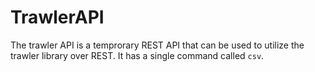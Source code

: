 # TrawlerAPI
The trawler API is a temprorary REST API that can be used to utilize the trawler library over REST. It has a single command called
`csv`.
